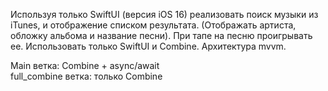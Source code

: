 Используя только SwiftUI (версия iOS 16) реализовать поиск музыки из 
iTunes, и отображение списком результата. (Отображать артиста, обложку 
альбома и название песни). При тапе на песню проигрывать ее. Использовать 
только SwiftUI и Combine. Архитектура mvvm.

Main ветка: Combine + async/await  
full_combine ветка: только Combine
